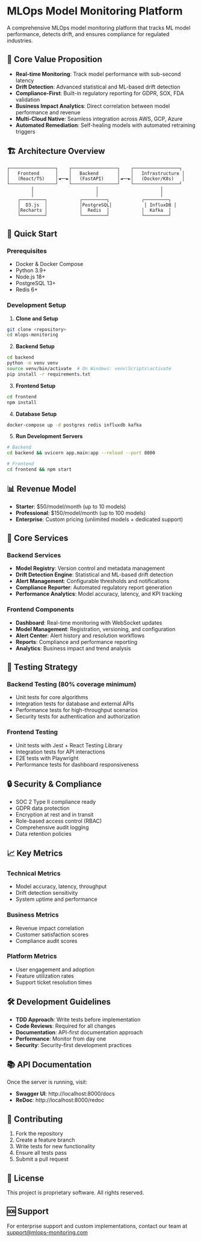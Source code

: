 # MLOps Model Monitoring Platform

A comprehensive MLOps model monitoring platform that tracks ML model performance, detects drift, and ensures compliance for regulated industries.

## 🎯 Core Value Proposition

- **Real-time Monitoring**: Track model performance with sub-second latency
- **Drift Detection**: Advanced statistical and ML-based drift detection
- **Compliance-First**: Built-in regulatory reporting for GDPR, SOX, FDA validation
- **Business Impact Analytics**: Direct correlation between model performance and revenue
- **Multi-Cloud Native**: Seamless integration across AWS, GCP, Azure
- **Automated Remediation**: Self-healing models with automated retraining triggers

## 🏗️ Architecture Overview

```
┌─────────────────┐    ┌─────────────────┐    ┌─────────────────┐
│   Frontend      │    │   Backend       │    │   Infrastructure │
│   (React/TS)    │◄──►│   (FastAPI)     │◄──►│   (Docker/K8s)   │
└─────────────────┘    └─────────────────┘    └─────────────────┘
         │                       │                       │
         │                       │                       │
    ┌─────────┐            ┌─────────┐            ┌─────────┐
    │  D3.js  │            │PostgreSQL│            │ InfluxDB │
    │Recharts │            │  Redis  │            │  Kafka  │
    └─────────┘            └─────────┘            └─────────┘
```

## 🚀 Quick Start

### Prerequisites
- Docker & Docker Compose
- Python 3.9+
- Node.js 18+
- PostgreSQL 13+
- Redis 6+

### Development Setup

1. **Clone and Setup**
```bash
git clone <repository>
cd mlops-monitoring
```

2. **Backend Setup**
```bash
cd backend
python -m venv venv
source venv/bin/activate  # On Windows: venv\Scripts\activate
pip install -r requirements.txt
```

3. **Frontend Setup**
```bash
cd frontend
npm install
```

4. **Database Setup**
```bash
docker-compose up -d postgres redis influxdb kafka
```

5. **Run Development Servers**
```bash
# Backend
cd backend && uvicorn app.main:app --reload --port 8000

# Frontend
cd frontend && npm start
```

## 📊 Revenue Model

- **Starter**: $50/model/month (up to 10 models)
- **Professional**: $150/model/month (up to 100 models)  
- **Enterprise**: Custom pricing (unlimited models + dedicated support)

## 🔧 Core Services

### Backend Services
- **Model Registry**: Version control and metadata management
- **Drift Detection Engine**: Statistical and ML-based drift detection
- **Alert Management**: Configurable thresholds and notifications
- **Compliance Reporter**: Automated regulatory report generation
- **Performance Analytics**: Model accuracy, latency, and KPI tracking

### Frontend Components
- **Dashboard**: Real-time monitoring with WebSocket updates
- **Model Management**: Registration, versioning, and configuration
- **Alert Center**: Alert history and resolution workflows
- **Reports**: Compliance and performance reporting
- **Analytics**: Business impact and trend analysis

## 🧪 Testing Strategy

### Backend Testing (80% coverage minimum)
- Unit tests for core algorithms
- Integration tests for database and external APIs
- Performance tests for high-throughput scenarios
- Security tests for authentication and authorization

### Frontend Testing
- Unit tests with Jest + React Testing Library
- Integration tests for API interactions
- E2E tests with Playwright
- Performance tests for dashboard responsiveness

## 🔒 Security & Compliance

- SOC 2 Type II compliance ready
- GDPR data protection
- Encryption at rest and in transit
- Role-based access control (RBAC)
- Comprehensive audit logging
- Data retention policies

## 📈 Key Metrics

### Technical Metrics
- Model accuracy, latency, throughput
- Drift detection sensitivity
- System uptime and performance

### Business Metrics
- Revenue impact correlation
- Customer satisfaction scores
- Compliance audit scores

### Platform Metrics
- User engagement and adoption
- Feature utilization rates
- Support ticket resolution times

## 🛠️ Development Guidelines

- **TDD Approach**: Write tests before implementation
- **Code Reviews**: Required for all changes
- **Documentation**: API-first documentation approach
- **Performance**: Monitor from day one
- **Security**: Security-first development practices

## 📚 API Documentation

Once the server is running, visit:
- **Swagger UI**: http://localhost:8000/docs
- **ReDoc**: http://localhost:8000/redoc

## 🤝 Contributing

1. Fork the repository
2. Create a feature branch
3. Write tests for new functionality
4. Ensure all tests pass
5. Submit a pull request

## 📄 License

This project is proprietary software. All rights reserved.

## 🆘 Support

For enterprise support and custom implementations, contact our team at support@mlops-monitoring.com 
